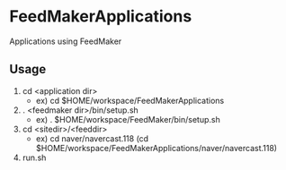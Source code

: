 FeedMakerApplications
=====================

Applications using FeedMaker

Usage
-----

1. cd \<application dir\>
	* ex) cd $HOME/workspace/FeedMakerApplications
1. . \<feedmaker dir\>/bin/setup.sh
	* ex) . $HOME/workspace/FeedMaker/bin/setup.sh
1. cd \<sitedir\>/\<feeddir\>
	* ex) cd naver/navercast.118 (cd $HOME/workspace/FeedMakerApplications/naver/navercast.118)
1. run.sh 

